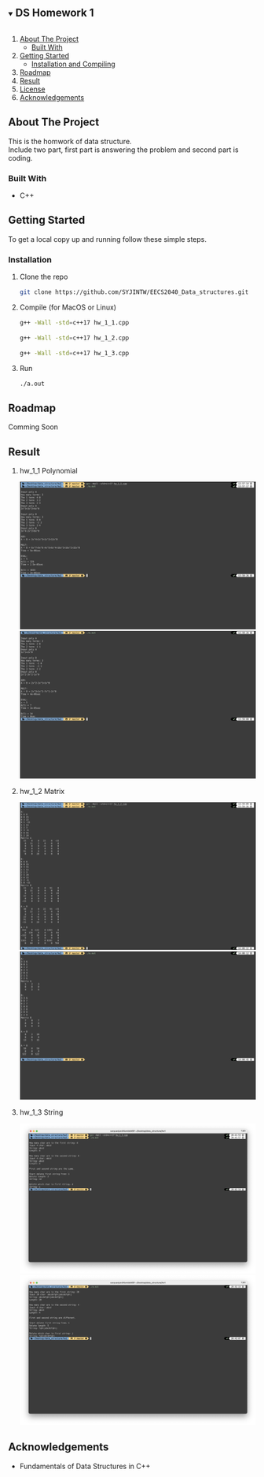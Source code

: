 <!-- TABLE OF CONTENTS -->
<details open="open">
  <summary><h2 style="display: inline-block">DS Homework 1</h2></summary>
  <ol>
    <li>
      <a href="#about-the-project">About The Project</a>
      <ul>
        <li><a href="#built-with">Built With</a></li>
      </ul>
    </li>
    <li>
      <a href="#getting-started">Getting Started</a>
      <ul>
        <li><a href="#installation">Installation and Compiling</a></li>
      </ul>
    </li>
    <li><a href="#roadmap">Roadmap</a></li>
    <li><a href="#result">Result</a></li>
    <li><a href="#license">License</a></li>
    <li><a href="#acknowledgements">Acknowledgements</a></li>
  </ol>
</details>



<!-- ABOUT THE PROJECT -->
## About The Project

This is the homwork of data structure.  
Include two part, first part is answering the problem and second part is coding.

### Built With

* C++



<!-- GETTING STARTED -->
## Getting Started

To get a local copy up and running follow these simple steps.

### Installation

1. Clone the repo
    ```zsh
    git clone https://github.com/SYJINTW/EECS2040_Data_structures.git
    ```

2. Compile (for MacOS or Linux)
    ```zsh
    g++ -Wall -std=c++17 hw_1_1.cpp
    ```

    ```zsh
    g++ -Wall -std=c++17 hw_1_2.cpp
    ```

    ```zsh
    g++ -Wall -std=c++17 hw_1_3.cpp
    ```

3. Run
    ```zsh
    ./a.out
    ```

<!-- ROADMAP -->
## Roadmap

Comming Soon

<!-- RESULT -->
## Result

1. hw_1_1 Polynomial
  
    <img src="https://github.com/SYJINTW/EECS2040_Data_structures/blob/master/hw1/src/hw_1_1_1.png?raw=true">
    <img src="https://github.com/SYJINTW/EECS2040_Data_structures/blob/master/hw1/src/hw_1_1_2.png?raw=true">

2. hw_1_2 Matrix
   
    <img src="https://github.com/SYJINTW/EECS2040_Data_structures/blob/master/hw1/src/hw_1_2_1.png?raw=true">
    <img src="https://github.com/SYJINTW/EECS2040_Data_structures/blob/master/hw1/src/hw_1_2_2.png?raw=true">

3. hw_1_3 String
 
   <img src="https://github.com/SYJINTW/EECS2040_Data_structures/blob/master/hw1/src/hw_1_3_1.png?raw=true">
   <img src="https://github.com/SYJINTW/EECS2040_Data_structures/blob/master/hw1/src/hw_1_3_2.png?raw=true">

<!-- ACKNOWLEDGEMENTS -->
## Acknowledgements

* Fundamentals of Data Structures in C++
